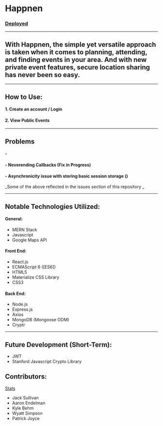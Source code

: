 # Happnen 
### [Deployed](https://aqueous-earth-83627.herokuapp.com/mapdisplay) 
---
## With Happnen, the simple yet versatile approach is taken when it comes to planning, attending, and finding events in your area. And with  new private event features, secure location sharing has never been so easy.  
---
## How to Use:


#### 1. Create an account / Login
#### 2. View Public Events 



---
## Problems

#### - 
#### - Neverending Callbacks (Fix in Progress)
#### - Asynchronicity issue with storing basic session storage ()

_Some of the above reflected in the issues section of this repository _

---

## Notable Technologies Utilized:


#### General: 
* MERN Stack
* Javascript
* Google Maps API <br/>

#### Front End: 
* React.js
* ECMAScript 6 ([ES6])
* HTML5
* Materialize CSS Library
* CSS3

#### Back End:
* Node.js
* Express.js
* Axios
* MongoDB (Mongoose ODM)
* Cryptr

---
## Future Development (Short-Term):
* JWT
* Stanford Javascript Crypto Library

<!-- * Google Geocoding API -->

## Contributors:
[Stats](https://github.com/thesullivantage/Happnen/graphs/contributors)
* Jack Sullivan
* Aaron Endelman
* Kyle Behm
* Wyatt Simpson
* Patrick Joyce
